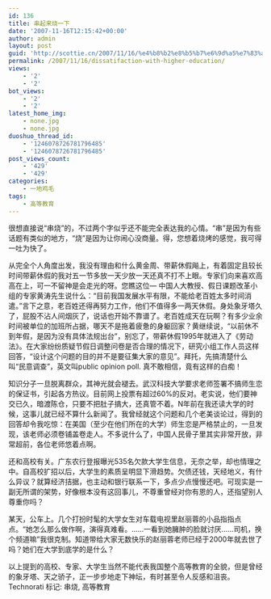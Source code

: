 ```yaml
---
id: 136
title: 串起来烧一下
date: '2007-11-16T12:15:42+00:00'
author: admin
layout: post
guid: 'http://scottie.cn/2007/11/16/%e4%b8%b2%e8%b5%b7%e6%9d%a5%e7%83%a7%e4%b8%80%e4%b8%8b/'
permalink: /2007/11/16/dissatifaction-with-higher-education/
views:
    - '2'
    - '2'
bot_views:
    - '2'
    - '2'
latest_home_img:
    - none.jpg
    - none.jpg
duoshuo_thread_id:
    - '1246078726781796485'
    - '1246078726781796485'
post_views_count:
    - '429'
    - '429'
categories:
    - 一地鸡毛
tags:
    - 高等教育
---
```


很想直接说“串烧”的，不过两个字似乎还不能完全表达我的心情。“串”是因为有些话题有类似的地方，“烧”是因为让你闹心没商量。得，您想着烧烤的感觉，我可得一吐为快了。

从完全个人角度出发，我没有理由和什么黄金周、带薪休假飚上，有着固定且较长时间带薪休假的我对五一节多放一天少放一天还真不打不上眼。专家们向来喜欢高高在上，可一不留神是会走光的呀。您瞧这位— 中国人大教授、假日课题改革小组的专家黄涛先生说什么：“目前我国发展水平有限，不能给老百姓太多时间消遣。”言下之意，老百姓还得再努力工作，他们不值得多一两天休假。身处象牙塔久了，屁股不沾人间烟灰了，说话也开始不靠谱了。老百姓成天在玩啊？有多少业余时间被单位的加班所占据，哪天不是拖着疲惫的身躯回家？黄继续说，“以前休不到年假，是因为没有具体法规出台”，别忘了，带薪休假1995年就进入了《劳动法》。在大家纷纷质疑节假日调整问卷是否合理的情况下，研究小组工作人员这样回答，“设计这个问题的目的并不是要征集大家的意见”。拜托，先搞清楚什么叫“民意调查”，英文叫public opinion poll. 真不敢相信，竟有这样的白痴！

知识分子一旦脱离群众，其神光就会褪去。武汉科技大学要求老师签署不搞师生恋的保证书，引起各方热议。目前网上投票有超过60%的反对。老实说，他们要神交已久，暗渡陈仓，只要不把肚子搞大，还真管不着。N年前在我还读大学的时候，这事儿就已经不算什么新闻了。我曾经就这个问题和几个老美谈论过，得到的回答却令我吃惊：在美国（至少在他们所在的大学）师生恋是严格禁止的，一旦发现，该老师必须卷铺盖卷走人。不多说什么了，中国人民骨子里其实非常开放，非常超前，各位老师悠着点啊。

还和高校有关。广东农行登报曝光535名欠款大学生信息，无奈之举，却也情理之中。自高校扩招以后，大学生的素质呈明显下滑趋势。欠债还钱，天经地义，有什么异议？就算经济拮据，也主动和银行联系一下，多点少点慢慢还吧。可现实是一副无所谓的架势，好像根本没有这回事儿，不尊重曾经对你有恩的人，还指望别人尊重你吗？

某天，公车上。几个打扮时髦的大学女生对车载电视里赵丽蓉的小品指指点点。“她怎么那么做作啊，演得真难看。......一看到她臃肿的脸就讨厌......司机，换个频道嘛”我很克制。知道带给大家无数快乐的赵丽蓉老师已经于2000年就去世了吗？她们在大学到底学的是什么？

以上提到的高校、专家、大学生当然不能代表我国整个高等教育的全貌，但是曾经的象牙塔、天之骄子，正一步步地走下神坛，有时甚至令人反感和沮丧。
Technorati 标记: 串烧, 高等教育